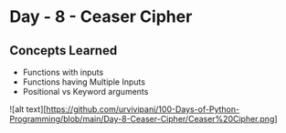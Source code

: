 # Day - 8 - Ceaser Cipher

## Concepts Learned
- Functions with inputs
- Functions having Multiple Inputs
- Positional vs Keyword arguments

  
![alt text][https://github.com/urvivipani/100-Days-of-Python-Programming/blob/main/Day-8-Ceaser-Cipher/Ceaser%20Cipher.png]
